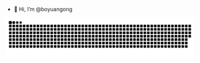 - 👋 Hi, I’m @boyuangong

<p align="center">
  
<img  src=https://raw.githubusercontent.com/boyuangong/boyuangong/output/github-contribution-grid-snake.svg#gh-light-mode-only/>
  
</p>




<!---
boyuangong/boyuangong is a ✨ special ✨ repository because its `README.md` (this file) appears on your GitHub profile.
You can click the Preview link to take a look at your changes.
--->



